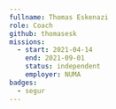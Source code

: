 ```yaml
---
fullname: Thomas Eskenazi
role: Coach
github: thomasesk
missions:
  - start: 2021-04-14
    end: 2021-09-01
    status: independent
    employer: NUMA
badges:
  - segur
---
```



